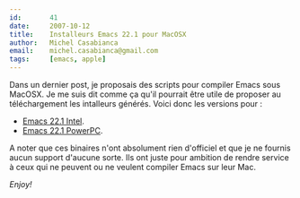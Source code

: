 ```yaml
---
id:       41
date:     2007-10-12
title:    Installeurs Emacs 22.1 pour MacOSX
author:   Michel Casabianca
email:    michel.casabianca@gmail.com
tags:     [emacs, apple]
---
```


Dans un dernier post, je proposais des scripts pour compiler Emacs sous MacOSX. Je me suis dit comme ça qu'il pourrait être utile de proposer au téléchargement les intalleurs générés. Voici donc les versions pour :

- [Emacs 22.1 Intel](http://cafebabe.free.fr/Emacs-22.1.1-intel.dmg).
- [Emacs 22.1 PowerPC](http://cafebabe.free.fr/Emacs-22.1.1-powerpc.dmg).

A noter que ces binaires n'ont absolument rien d'officiel et que je ne fournis aucun support d'aucune sorte. Ils ont juste pour ambition de rendre service à ceux qui ne peuvent ou ne veulent compiler Emacs sur leur Mac.

*Enjoy!*


